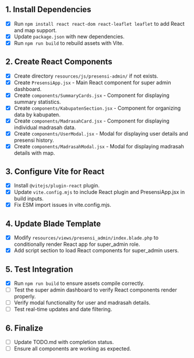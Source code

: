 ## 1. Install Dependencies
- [x] Run `npm install react react-dom react-leaflet leaflet` to add React and map support.
- [x] Update `package.json` with new dependencies.
- [x] Run `npm run build` to rebuild assets with Vite.

## 2. Create React Components
- [x] Create directory `resources/js/presensi-admin/` if not exists.
- [x] Create `PresensiApp.jsx` - Main React component for super admin dashboard.
- [x] Create `components/SummaryCards.jsx` - Component for displaying summary statistics.
- [x] Create `components/KabupatenSection.jsx` - Component for organizing data by kabupaten.
- [x] Create `components/MadrasahCard.jsx` - Component for displaying individual madrasah data.
- [x] Create `components/UserModal.jsx` - Modal for displaying user details and presensi history.
- [x] Create `components/MadrasahModal.jsx` - Modal for displaying madrasah details with map.

## 3. Configure Vite for React
- [x] Install `@vitejs/plugin-react` plugin.
- [x] Update `vite.config.mjs` to include React plugin and PresensiApp.jsx in build inputs.
- [x] Fix ESM import issues in vite.config.mjs.

## 4. Update Blade Template
- [x] Modify `resources/views/presensi_admin/index.blade.php` to conditionally render React app for super_admin role.
- [x] Add script section to load React components for super_admin users.

## 5. Test Integration
- [x] Run `npm run build` to ensure assets compile correctly.
- [ ] Test the super admin dashboard to verify React components render properly.
- [ ] Verify modal functionality for user and madrasah details.
- [ ] Test real-time updates and date filtering.

## 6. Finalize
- [ ] Update TODO.md with completion status.
- [ ] Ensure all components are working as expected.
